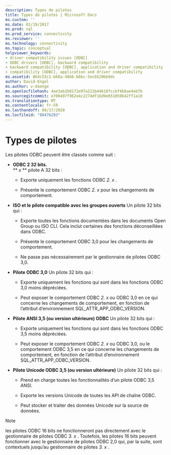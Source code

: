 ```yaml
---
description: Types de pilotes
title: Types de pilotes | Microsoft Docs
ms.custom: ''
ms.date: 01/19/2017
ms.prod: sql
ms.prod_service: connectivity
ms.reviewer: ''
ms.technology: connectivity
ms.topic: conceptual
helpviewer_keywords:
- driver compatibility issues [ODBC]
- ODBC drivers [ODBC], backward compatibility
- backward compatibility [ODBC], application and driver compatibility
- compatibility [ODBC], application and driver compatibility
ms.assetid: 864c53c1-b68a-48b6-b6bc-5ecb520bb9dc
author: David-Engel
ms.author: v-daenge
ms.openlocfilehash: 4ae3ab2b0172e97a221b446107ccbf4b6ae4eb7b
ms.sourcegitcommit: e700497f962e4c2274df16d9e651059b42ff1a10
ms.translationtype: MT
ms.contentlocale: fr-FR
ms.lasthandoff: 08/17/2020
ms.locfileid: "88476293"
---
```

# <a name="types-of-drivers"></a>Types de pilotes
Les pilotes ODBC peuvent être classés comme suit :  
  
-   **ODBC 2 32 bits.**  
     ** _x_ ** pilote A 32 bits :  
  
    -   Exporte uniquement les fonctions ODBC *2. x* .  
  
    -   Présente le comportement ODBC *2. x* pour les changements de comportement.  
  
-   **ISO et le pilote compatible avec les groupes ouverts** Un pilote 32 bits qui :  
  
    -   Exporte toutes les fonctions documentées dans les documents Open Group ou ISO CLI. Cela inclut certaines des fonctions déconseillées dans ODBC.  
  
    -   Présente le comportement ODBC 3,0 pour les changements de comportement.  
  
    -   Ne passe pas nécessairement par le gestionnaire de pilotes ODBC 3,0.  
  
-   **Pilote ODBC 3,0** Un pilote 32 bits qui :  
  
    -   Exporte uniquement les fonctions qui sont dans les fonctions ODBC 3,0 moins dépréciées.  
  
    -   Peut exposer le comportement ODBC *2. x* ou ODBC 3,0 en ce qui concerne les changements de comportement, en fonction de l’attribut d’environnement SQL_ATTR_APP_ODBC_VERSION.  
  
-   **Pilote ANSI 3,5 (ou version ultérieure) ODBC** Un pilote 32 bits qui :  
  
    -   Exporte uniquement les fonctions qui sont dans les fonctions ODBC 3,5 moins dépréciées.  
  
    -   Peut exposer le comportement ODBC *2. x* ou ODBC 3,0, ou le comportement ODBC 3,5 en ce qui concerne les changements de comportement, en fonction de l’attribut d’environnement SQL_ATTR_APP_ODBC_VERSION.  
  
-   **Pilote Unicode ODBC 3,5 (ou version ultérieure)** Un pilote 32 bits qui :  
  
    -   Prend en charge toutes les fonctionnalités d’un pilote ODBC 3,5 ANSI.  
  
    -   Exporte les versions Unicode de toutes les API de chaîne ODBC.  
  
    -   Peut stocker et traiter des données Unicode sur la source de données.  
  
> [!NOTE]  
>  les pilotes ODBC 16 bits ne fonctionneront pas directement avec le gestionnaire de pilotes ODBC *3. x* . Toutefois, les pilotes 16 bits peuvent fonctionner avec le gestionnaire de pilotes ODBC 2,0 qui, par la suite, sont contextuels jusqu’au gestionnaire de pilotes *3. x* .

